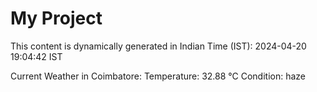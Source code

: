 # My Project

This content is dynamically generated in Indian Time (IST): 2024-04-20 19:04:42 IST


Current Weather in Coimbatore:
Temperature: 32.88 °C
Condition: haze
